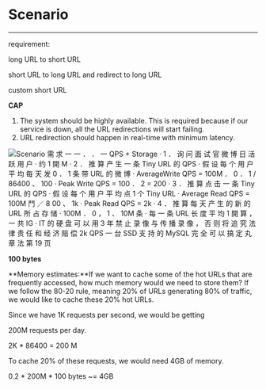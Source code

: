 # Scenario



---

requirement:

long URL to short URL

short URL to long URL and redirect to long URL

custom short URL







**CAP**

1.  The system should be highly available. This is required because if our service is down, all the URL redirections will start failing.
2.  URL redirection should happen in real-time with minimum latency.







![Scenario 需 求 一 一 ． ． 一 QPS + Storage · 1 ． 询 问 面 试 官 微 博 日 活 跃 用 户 · 约 1 開 M · 2 ． 推 算 产 生 一 条 Tiny URL 的 QPS · 假 设 每 个 用 户 平 均 每 天 发 0 ． 1 条 带 URL 的 微 博 · AverageWrite QPS = 100M ． 0 ． 1 / 86400 、 100 · Peak Write QPS = 100 ． 2 = 200 · 3 ． 推 算 点 击 一 条 Tiny URL 的 QPS · 假 设 每 个 用 户 平 均 点 1 个 Tiny URL · Average Read QPS = 100M 鬥 ／ 8 00 、 1k · Peak Read QPS = 2k · 4 ． 推 算 每 天 产 生 的 新 的 URL 所 占 存 储 · 100M ． 0 ， 1 、 10M 条 · 每 一 条 URL 长 度 平 均 1 開 算 ， 一 共 IG · IT 的 硬 盘 可 以 用 3 年 禁 止 录 像 与 传 播 录 像 ， 否 则 将 追 究 法 律 责 任 和 经 济 赔 偿 2k QPS 一 台 SSD 支 持 的 MySQL 完 全 可 以 搞 定 丸 章 法 第 19 页 ](../../media/TinyURL^MID-gen-TinyURL-Scenario-image1.png)



**100 bytes**





**Memory estimates:**If we want to cache some of the hot URLs that are frequently accessed, how much memory would we need to store them? If we follow the 80-20 rule, meaning 20% of URLs generating 80% of traffic, we would like to cache these 20% hot URLs.



Since we have 1K requests per second, we would be getting





200M requests per day.

2K * 86400 = 200 M



To cache 20% of these requests, we would need 4GB of memory.

0.2 * 200M * 100 bytes ~= 4GB

